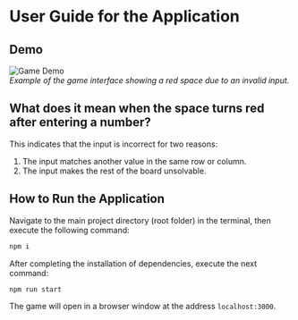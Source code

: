 # User Guide for the Application

## Demo

![Game Demo](.image.png)  
*Example of the game interface showing a red space due to an invalid input.*

## What does it mean when the space turns red after entering a number?  
This indicates that the input is incorrect for two reasons:  
1. The input matches another value in the same row or column.  
2. The input makes the rest of the board unsolvable.  

## How to Run the Application  
Navigate to the main project directory (root folder) in the terminal, then execute the following command:  

```bash
npm i

```

After completing the installation of dependencies, execute the next command:  

```bash
npm run start
```  

The game will open in a browser window at the address `localhost:3000`.  
